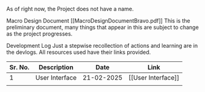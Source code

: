 
As of right now, the Project does not have a name. 

Macro Design Document [[MacroDesignDocumentBravo.pdf]] 
This is the preliminary document, many things that appear in this are subject to change as the project progresses.


Development Log
Just a stepwise recollection of actions and learning are in the devlogs. 
All resources used have their links provided.  

| Sr. No. | Description    | Date       | Link               |
| ------- | -------------- | ---------- | ------------------ |
| 1       | User Interface | 21-02-2025 | [[User Interface]] |
|         |                |            |                    |
